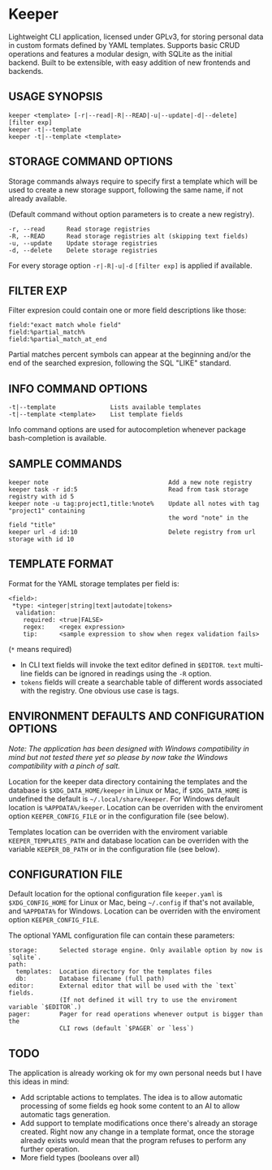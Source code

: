 # Keeper
Lightweight CLI application, licensed under GPLv3, for storing personal data
in custom formats defined by YAML templates. Supports basic CRUD operations
and features a modular design, with SQLite as the initial backend.
Built to be extensible, with easy addition of new frontends and backends.

## USAGE SYNOPSIS
```
keeper <template> [-r|--read|-R|--READ|-u|--update|-d|--delete] [filter exp]
keeper -t|--template
keeper -t|--template <template>
```

## STORAGE COMMAND OPTIONS

Storage commands always require to specify first a template which will be
used to create a new storage support, following the same name, if not already
available.

(Default command without option parameters is to create a new registry).

    -r, --read      Read storage registries
    -R, --READ      Read storage registries alt (skipping text fields)
    -u, --update    Update storage registries
    -d, --delete    Delete storage registries

For every storage option `-r|-R|-u|-d` `[filter exp]` is applied if available.

## FILTER EXP

Filter expresion could contain one or more field descriptions like those:

    field:"exact match whole field"
    field:%partial_match%
    field:%partial_match_at_end

Partial matches percent symbols can appear at the beginning and/or the end of
the searched expresion, following the SQL "LIKE" standard. 

## INFO COMMAND OPTIONS

    -t|--template               Lists available templates
    -t|--template <template>    List template fields

Info command options are used for autocompletion whenever package
bash-completion is available.

## SAMPLE COMMANDS

```
keeper note                                 Add a new note registry
keeper task -r id:5                         Read from task storage registry with id 5
keeper note -u tag:project1,title:%note%    Update all notes with tag "project1" containing
                                            the word "note" in the field "title"
keeper url -d id:10                         Delete registry from url storage with id 10
```

## TEMPLATE FORMAT

Format for the YAML storage templates per field is:

```
<field>:
 *type: <integer|string|text|autodate|tokens>
  validation:
    required: <true|FALSE>
    regex:    <regex expression>
    tip:      <sample expression to show when regex validation fails>
```
(`*` means required)

- In CLI text fields will invoke the text editor defined in `$EDITOR`.
  `text` multi-line fields can be ignored in readings using the `-R` option.
- `tokens` fields will create a searchable table of different words associated 
  with the registry. One obvious use case is tags.

## ENVIRONMENT DEFAULTS AND CONFIGURATION OPTIONS

*Note: The application has been designed with Windows compatibility in mind but not
tested there yet so please by now take the Windows compatibility with a pinch
of salt.*

Location for the keeper data directory containing the templates and the database
is `$XDG_DATA_HOME/keeper` in Linux or Mac, if `$XDG_DATA_HOME` is undefined the
default is `~/.local/share/keeper`.
For Windows default location is `%APPDATA%/keeper`.
Location can be overriden with the enviroment option `KEEPER_CONFIG_FILE` or 
in the configuration file (see below).

Templates location can be overriden with the enviroment variable
`KEEPER_TEMPLATES_PATH` and database location can be overriden with the variable
`KEEPER_DB_PATH` or in the configuration file (see below).

## CONFIGURATION FILE

Default location for the optional configuration file `keeper.yaml` is
`$XDG_CONFIG_HOME` for Linux or Mac, being `~/.config` if that's not available,
and `%APPDATA%` for Windows. 
Location can be overriden with the enviroment option `KEEPER_CONFIG_FILE`.

The optional YAML configuration file can contain these parameters:

```
storage:      Selected storage engine. Only available option by now is `sqlite`.
path:
  templates:  Location directory for the templates files
  db:         Database filename (full path)
editor:       External editor that will be used with the `text` fields.
              (If not defined it will try to use the enviroment variable `$EDITOR`.)
pager:        Pager for read operations whenever output is bigger than the
              CLI rows (default `$PAGER` or `less`)
```

## TODO

The application is already working ok for my own personal needs but I have
this ideas in mind:

- Add scriptable actions to templates. The idea is to allow automatic processing
  of some fields eg hook some content to an AI to allow automatic tags generation.
- Add support to template modifications once there's already an storage created.
  Right now any change in a template format, once the storage already exists would mean 
  that the program refuses to perform any further operation. 
- More field types (booleans over all)
